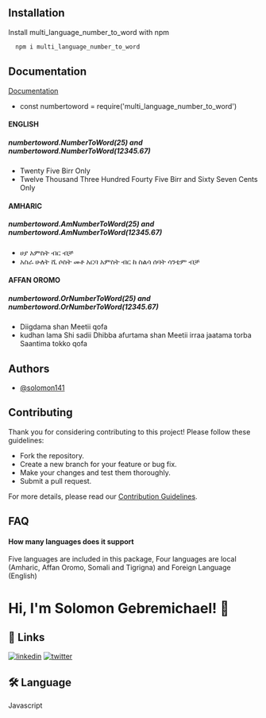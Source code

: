 ﻿## Installation

Install multi_language_number_to_word with npm

```bash
  npm i multi_language_number_to_word
```
    
## Documentation

[Documentation](https://linktodocumentation)

- const numbertoword = require('multi_language_number_to_word')

#### ENGLISH
##### numbertoword.NumberToWord(25) and numbertoword.NumberToWord(12345.67)
- Twenty Five Birr Only
- Twelve Thousand Three Hundred Fourty Five Birr and Sixty Seven Cents Only

#### AMHARIC
##### numbertoword.AmNumberToWord(25) and numbertoword.AmNumberToWord(12345.67)
- ሀያ አምስት ብር ብቻ
- አስራ ሁለት ሺ ሶስት መቶ አርባ አምስት ብር ከ ስልሳ ሰባት ሳንቲም ብቻ

#### AFFAN OROMO
##### numbertoword.OrNumberToWord(25) and numbertoword.OrNumberToWord(12345.67)
- Diigdama shan Meetii qofa
- kudhan lama Shi sadii Dhibba afurtama shan Meetii irraa jaatama torba Saantima tokko qofa


## Authors

- [@solomon141](https://www.github.com/solomon141)

## Contributing

Thank you for considering contributing to this project! Please follow these guidelines:

- Fork the repository.
- Create a new branch for your feature or bug fix.
- Make your changes and test them thoroughly.
- Submit a pull request.

For more details, please read our [Contribution Guidelines](CONTRIBUTING.md).


## FAQ

#### How many languages does it support

Five languages are included in this package, Four languages are local (Amharic, Affan Oromo, Somali and Tigrigna) and Foreign Language (English)




# Hi, I'm Solomon Gebremichael! 👋


## 🔗 Links

[![linkedin](https://img.shields.io/badge/linkedin-0A66C2?style=for-the-badge&logo=linkedin&logoColor=white)](https://www.linkedin.com/in/solomon-gebremichael141/)
[![twitter](https://img.shields.io/badge/twitter-1DA1F2?style=for-the-badge&logo=twitter&logoColor=white)](https://twitter.com/soltwitte)



## 🛠 Language
Javascript
